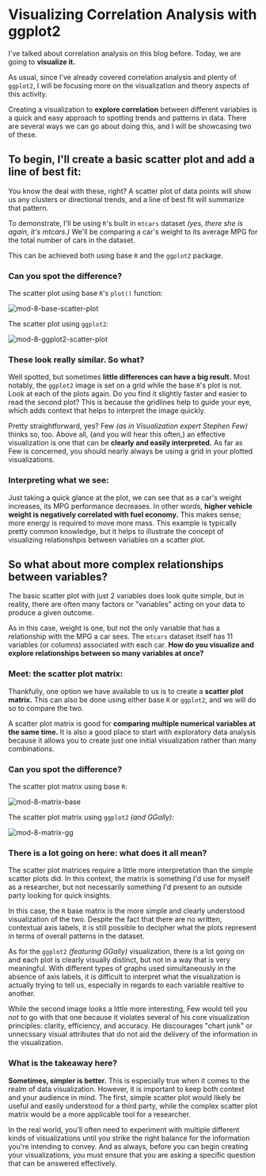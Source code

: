 # Visualizing Correlation Analysis with ggplot2

I've talked about correlation analysis on this blog before. Today, we are going to **visualize it.**

As usual, since I've already covered correlation analysis and plenty of `ggplot2`, I will be focusing more on the visualization and theory aspects of this activity.

Creating a visualization to **explore correlation** between different variables is a quick and easy approach to spotting trends and patterns in data. There are several ways we can go about doing this, and I will be showcasing two of these.

## To begin, I'll create a basic scatter plot and add a line of best fit:

You know the deal with these, right? A scatter plot of data points will show us any clusters or directional trends, and a line of best fit will summarize that pattern.

To demonstrate, I'll be using `R`'s built in `mtcars` dataset *(yes, there she is again, it's mtcars.)* We'll be comparing a car's weight to its average MPG for the total number of cars in the dataset.

This can be achieved both using base `R` and the `ggplot2` package.

### Can you spot the difference?

The scatter plot using base `R`'s `plot()` function:

![mod-8-base-scatter-plot](https://github.com/user-attachments/assets/3a60bf15-2256-4352-a052-7977eede992e)

The scatter plot using `ggplot2`:

![mod-8-ggplot2-scatter-plot](https://github.com/user-attachments/assets/647154ca-d006-4330-8151-3248e7a1d0eb)


### These look really similar. So what?

Well spotted, but sometimes **little differences can have a big result.** Most notably, the `ggplot2` image is set on a grid while the base `R`'s plot is not. Look at each of the plots again. Do you find it slightly faster and easier to read the second plot? This is because the gridlines help to guide your eye, which adds context that helps to interpret the image quickly.

Pretty straightforward, yes? Few *(as in Visualization expert Stephen Few)* thinks so, too. Above all, (and you will hear this often,) an effective visualization is one that can be **clearly and easily interpreted.** As far as Few is concerned, you should nearly always be using a grid in your plotted visualizations.

### Interpreting what we see:

Just taking a quick glance at the plot, we can see that as a car's weight increases, its MPG performance decreases. In other words, **higher vehicle weight is negatively correlated with fuel economy.** This makes sense; more energy is required to move more mass. This example is typically pretty common knowledge, but it helps to illustrate the concept of visualizing relationshpis between variables on a scatter plot.

## So what about more complex relationships between variables?

The basic scatter plot with just 2 variables does look quite simple, but in reality, there are often many factors or "variables" acting on your data to produce a given outcome.

As in this case, weight is one, but not the only variable that has a relationship with the MPG a car sees. The `mtcars` dataset itself has 11 variables (or columns) associated with each car. **How do you visualize and explore relationships between so many variables at once?**

### Meet: the scatter plot matrix:

Thankfully, one option we have available to us is to create a **scatter plot matrix.** This can also be done using either base `R` or `ggplot2`, and we will do so to compare the two.

A scatter plot matrix is good for **comparing multiple numerical variables at the same time.** It is also a good place to start with exploratory data analysis because it allows you to create just one initial visualization rather than many combinations.

### Can you spot the difference?

The scatter plot matrix using base `R`:

![mod-8-matrix-base](https://github.com/user-attachments/assets/5e5c2ead-ed52-4f08-85d5-61af28fb77a4)

The scatter plot matrix using `ggplot2` *(and GGally):*

![mod-8-matrix-gg](https://github.com/user-attachments/assets/ab4cfc15-ca54-419c-b0e9-51875a42553c)

### There is a lot going on here: what does it all mean?

The scatter plot matrices require a little more interpretation than the simple scatter plots did. In this context, the matrix is something I'd use for myself as a researcher, but not necessarily something I'd present to an outside party looking for quick insights.

In this case, the `R` base matrix is the more simple and clearly understood visualization of the two. Despite the fact that there are no written, contextual axis labels, it is still possible to decipher what the plots represent in terms of overall patterns in the dataset. 

As for the `ggplot2` *(featuring GGally)* visualization, there is a lot going on and each plot is clearly visually distinct, but not in a way that is very meaningful. With different types of graphs used simultaneously in the absence of axis labels, it is difficult to interpret what the visualization is actually trying to tell us, especially in regards to each variable realtive to another.

While the second image looks a little more interesting, Few would tell you *not* to go with that one because it violates several of his core visualization principles: clarity, efficiency, and accuracy. He discourages "chart junk" or unnecssary visual attributes that do not aid the delivery of the information in the visualization.

### What is the takeaway here?

**Sometimes, simpler is better.** This is especially true when it comes to the realm of data visualization. However, it is important to keep both context and your audience in mind. The first, simple scatter plot would likely be useful and easily understood for a third party, while the complex scatter plot matrix would be a more applicable tool for a researcher.

In the real world, you'll often need to experiment with multiple different kinds of visualizations until you strike the right balance for the information you're intending to convey. And as always, before you can begin creating your visualizations, you must ensure that you are asking a specific question that can be answered effectively.
